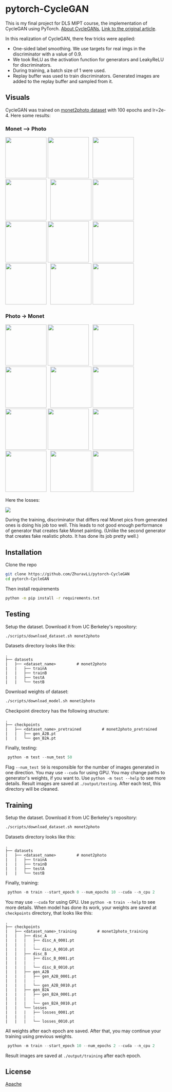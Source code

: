 # pytorch-CycleGAN

This is my final project for DLS MIPT course, the implementation of CycleGAN using PyTorch.
[About CycleGANs](https://hardikbansal.github.io/CycleGANBlog/),
[Link to the original article](https://arxiv.org/abs/1703.10593). 

In this  realization of CycleGAN, there few tricks were applied:
* One-sided label smoothing.
We use targets for real imgs in the discriminator with a value of 0.9.
* We took ReLU as the activation function for generators and LeakyReLU for discriminators.
* During training, a batch size of 1 were used.
* Replay buffer was used to train discriminators. Generated images are added to the replay buffer and sampled from it.

## Visuals
CycleGAN was trained on [monet2photo dataset](https://www.kaggle.com/datasets/balraj98/monet2photo) with 100 epochs and lr=2e-4.
Here some results:

### Monet --> Photo

<div>
<img src="./imgs/A2B/0138_real.png" height="128" width="128">
<img src="./imgs/A2B/0138_fake.png" height="128" width="128">
&nbsp;
<img src="./imgs/A2B/0015_real.png" height="128" width="128">
<img src="./imgs/A2B/0015_fake.png" height="128" width="128">
&nbsp;
<img src="./imgs/A2B/0016_real.png" height="128" width="128">
<img src="./imgs/A2B/0016_fake.png" height="128" width="128">
</div>

<div>
<img src="./imgs/A2B/0127_real.png" height="128" width="128">
<img src="./imgs/A2B/0127_fake.png" height="128" width="128">
&nbsp;
<img src="./imgs/A2B/0148_real.png" height="128" width="128">
<img src="./imgs/A2B/0148_fake.png" height="128" width="128">
&nbsp;
<img src="./imgs/A2B/0029_real.png" height="128" width="128">
<img src="./imgs/A2B/0029_fake.png" height="128" width="128">
</div>

### Photo -> Monet

<div>
<img src="./imgs/B2A/0001_real.png" height="128" width="128">
<img src="./imgs/B2A/0001_fake.png" height="128" width="128">
&nbsp;
<img src="./imgs/B2A/0009_real.png" height="128" width="128">
<img src="./imgs/B2A/0009_fake.png" height="128" width="128">
&nbsp;
<img src="./imgs/B2A/0013_real.png" height="128" width="128">
<img src="./imgs/B2A/0013_fake.png" height="128" width="128">
</div>

<div>
<img src="./imgs/B2A/0102_real.png" height="128" width="128">
<img src="./imgs/B2A/0102_fake.png" height="128" width="128">
&nbsp;
<img src="./imgs/B2A/0199_real.png" height="128" width="128">
<img src="./imgs/B2A/0199_fake.png" height="128" width="128">
&nbsp;
<img src="./imgs/B2A/0024_real.png" height="128" width="128">
<img src="./imgs/B2A/0024_fake.png" height="128" width="128">
</div>

Here the losses:

<img src="./imgs/losses.png">

During the training, discriminator that differs real Monet pics from generated ones is doing his job too well. 
This leads to not good enough performance of generator that creates fake Monet painting.
(Unlike the second generator that creates fake realistic photo. It has done its job pretty well.)

## Installation
Clone the repo

```bash
git clone https://github.com/ZhuravLi/pytorch-CycleGAN
cd pytorch-CycleGAN
```
Then install requirements
```bash
python -m pip install -r requirements.txt
```

## Testing

Setup the dataset. Download it from UC Berkeley's repository:
```bash
./scripts/download_dataset.sh monet2photo
```
Datasets directory looks like this:

    .
    ├── datasets                   
    |   ├── <dataset_name>         # monet2photo
    |   |   ├── trainA             
    |   |   ├── trainB    
    |   |   ├── testA        
    |   |   └── testB          

Download weights of dataset:
```bash
./scripts/download_model.sh monet2photo
```
Checkpoint directory has the following structure:

    .
    ├── checkpoints                   
    |   ├── <dataset_name>_pretrained         # monet2photo_pretrained
    |   |   ├── gen_A2B.pt                    
    |   |   └── gen_B2A.pt  

Finally, testing:

```python
 python -m test --num_test 50
```
Flag `--num_test 50` is responsible for the number of images generated in one direction. You may use `--cuda` for using GPU. You may change paths to generator's weights, if you want to. Use `python -m test --help` to see more details.
Result images are saved at `./output/testing`. After each test, this directory will be cleaned.

## Training

Setup the dataset. Download it from UC Berkeley's repository:
```bash
./scripts/download_dataset.sh monet2photo
```
Datasets directory looks like this:

    .
    ├── datasets                   
    |   ├── <dataset_name>         # monet2photo
    |   |   ├── trainA             
    |   |   ├── trainB    
    |   |   ├── testA        
    |   |   └── testB          


Finally, training:

```python
 python -m train --start_epoch 0 --num_epochs 10 --cuda --n_cpu 2
```
You may use `--cuda` for using GPU. Use `python -m train --help` to see more details.
When model has done its work, your weights are saved at `checkpoints` directory, that looks like this:

    .
    ├── checkpoints                   
    |   ├── <dataset_name>_training         # monet2photo_training
    |   |   ├── disc_A     
    |   |   |   ├── disc_A_0001.pt
    |   |   |   :
    |   |   |   └── disc_A_0010.pt
    |   |   ├── disc_B   
    |   |   |   ├── disc_B_0001.pt
    |   |   |   :
    |   |   |   └── disc_B_0010.pt
    |   |   ├── gen_A2B     
    |   |   |   ├── gen_A2B_0001.pt
    |   |   |   :
    |   |   |   └── gen_A2B_0010.pt          
    |   |   ├── gen_B2A
    |   |   |   ├── gen_B2A_0001.pt
    |   |   |   :
    |   |   |   └── gen_B2A_0010.pt  
    |   |   └── losses
    |   |   |   ├── losses_0001.pt
    |   |   |   :
    |   |   |   └── losses_0010.pt 

All weights after each epoch are saved. After that, you may continue your training using previous weights.

```python
 python -m train --start_epoch 10 --num_epochs 2 --cuda --n_cpu 2
```
Result images are saved at `./output/training` after each epoch.

## License

[Apache](https://choosealicense.com/licenses/apache-2.0/)